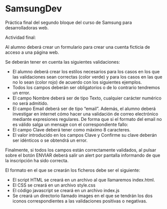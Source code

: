 # SamsungDev
Práctica final del segundo bloque del curso de Samsung para desarrolladoras web.

Actividad final:

Al alumno deberá crear un formulario para crear una cuenta ficticia de acceso a una página web.

Se deberán tener en cuenta las siguientes validaciones:

- El alumno deberá crear los estilos necesarios para los casos en los que las validaciones sean correctas (color verde) y para los casos en las que no lo sean (color rojo) de acuerdo con los siguientes ejemplos.
- Todos los campos deberán ser obligatorios o de lo contrario tendremos un error.
- El campo Nombre deberá ser de tipo Texto, cualquier carácter numérico no será admitido.
- El campo Email deberá ser de tipo “email”. Además, el alumno deberá investigar en internet cómo hacer una validación de correo electrónico mediante expresiones regulares. De forma que si el formato del email no es válido salga un mensaje con el correspondiente fallo:
- El campo Clave deberá tener como máximo 8 caracteres.
- El valor introducido en los campos Clave y Confirme su clave deberán ser idénticos o se obtendrá un error.

Finalmente, si todos los campos están correctamente validados, al pulsar sobre el botón ENVIAR deberá salir un alert por pantalla informando de que la inscripción ha sido correcta.

El formato en el que se crearán los ficheros debe ser el siguiente:

- El script HTML se creará en un archivo al que llamaremos index.html.
- El CSS se creará en un archivo style.css
- El código javascript se creará en un archivo index.js
- Se creará un directorio llamado images en el que se tendrán los dos iconos correspondientes a las validaciones positivas o negativas.

